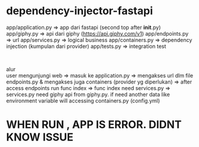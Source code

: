 # dependency-injector-fastapi
app/application.py => app dari fastapi (second top after __init__.py)
app/giphy.py => api dari giphy (https://api.giphy.com/v1)
app/endpoints.py => url
app/services.py => logical business
app/containers.py => dependency injection (kumpulan dari provider)
app/tests.py => integration test

<br>

alur<br>
user mengunjungi web => masuk ke application.py => mengakses url dlm file endpoints.py & mengakses juga containers (provider yg diperlukan) => after access endpoints run func index => func index need services.py => services.py need giphy api from giphy.py. if need another data like environment variable will accessing containers.py (config.yml) 

# WHEN RUN , APP IS ERROR. DIDNT KNOW ISSUE
